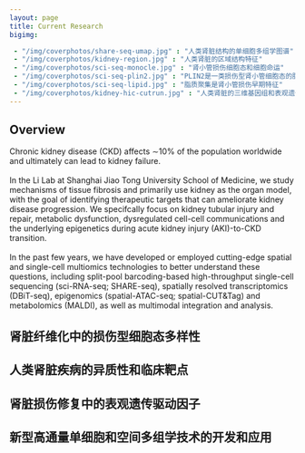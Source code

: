 ```yaml
---
layout: page
title: Current Research
bigimg:

 - "/img/coverphotos/share-seq-umap.jpg" : "人类肾脏结构的单细胞多组学图谱"
 - "/img/coverphotos/kidney-region.jpg" : "人类肾脏的区域结构特征"
 - "/img/coverphotos/sci-seq-monocle.jpg" : "肾小管损伤细胞态和细胞命运"
 - "/img/coverphotos/sci-seq-plin2.jpg" : "PLIN2是一类损伤型肾小管细胞态的脂滴标志物"
 - "/img/coverphotos/sci-seq-lipid.jpg" : "脂质聚集是肾小管损伤早期特征"
 - "/img/coverphotos/kidney-hic-cutrun.jpg" : "人类肾脏的三维基因组和表观遗传组"
---
```


## Overview

Chronic kidney disease (CKD) affects ∼10% of the population worldwide and ultimately can lead to kidney failure. <br><br>In the Li Lab at Shanghai Jiao Tong University School of Medicine, we study mechanisms of tissue fibrosis and primarily use kidney as the organ model, with the goal of identifying therapeutic targets that can ameliorate kidney disease progression. We specifcally focus on kidney tubular injury and repair, metabolic dysfunction, dysregulated cell-cell communications and the underlying epigenetics during acute kidney injury (AKI)-to-CKD transition. <br><br>
In the past few years, we have developed or employed cutting-edge spatial and single-cell multiomics technologies to better understand these questions, including split-pool barcoding-based high-throughput single-cell sequencing (sci-RNA-seq; SHARE-seq), spatially resolved transcriptomics (DBiT-seq), epigenomics (spatial-ATAC-seq; spatial-CUT&Tag) and metabolomics (MALDI), as well as multimodal integration and analysis.


## 肾脏纤维化中的损伤型细胞态多样性

## 人类肾脏疾病的异质性和临床靶点

## 肾脏损伤修复中的表观遗传驱动因子

## 新型高通量单细胞和空间多组学技术的开发和应用

